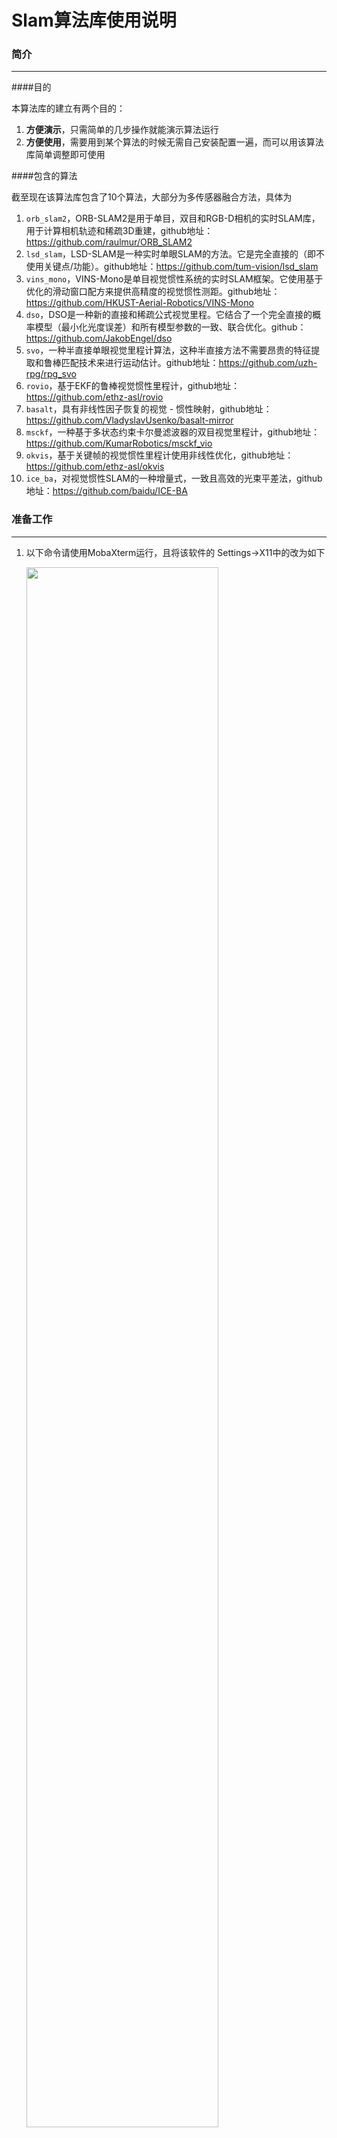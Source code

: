 # Slam算法库使用说明


### 简介

---

####目的

本算法库的建立有两个目的：

1. **方便演示**，只需简单的几步操作就能演示算法运行
2. **方便使用**，需要用到某个算法的时候无需自己安装配置一遍，而可以用该算法库简单调整即可使用

####包含的算法

截至现在该算法库包含了10个算法，大部分为多传感器融合方法，具体为

1. `orb_slam2`，ORB-SLAM2是用于单目，双目和RGB-D相机的实时SLAM库，用于计算相机轨迹和稀疏3D重建，github地址：https://github.com/raulmur/ORB_SLAM2
2. `lsd_slam`，LSD-SLAM是一种实时单眼SLAM的方法。它是完全直接的（即不使用关键点/功能）。github地址：https://github.com/tum-vision/lsd_slam
3. `vins_mono`，VINS-Mono是单目视觉惯性系统的实时SLAM框架。它使用基于优化的滑动窗口配方来提供高精度的视觉惯性测距。github地址：https://github.com/HKUST-Aerial-Robotics/VINS-Mono
4. `dso`，DSO是一种新的直接和稀疏公式视觉里程。它结合了一个完全直接的概率模型（最小化光度误差）和所有模型参数的一致、联合优化。github：https://github.com/JakobEngel/dso
5. `svo`，一种半直接单眼视觉里程计算法，这种半直接方法不需要昂贵的特征提取和鲁棒匹配技术来进行运动估计。github地址：https://github.com/uzh-rpg/rpg_svo
6. `rovio`，基于EKF的鲁棒视觉惯性里程计，github地址：https://github.com/ethz-asl/rovio
7. `basalt`，具有非线性因子恢复的视觉 - 惯性映射，github地址：https://github.com/VladyslavUsenko/basalt-mirror
8. `msckf`，一种基于多状态约束卡尔曼滤波器的双目视觉里程计，github地址：https://github.com/KumarRobotics/msckf_vio
9. `okvis`，基于关键帧的视觉惯性里程计使用非线性优化，github地址：https://github.com/ethz-asl/okvis
10. `ice_ba`，对视觉惯性SLAM的一种增量式，一致且高效的光束平差法，github地址：https://github.com/baidu/ICE-BA





### 准备工作

---

1. 以下命令请使用MobaXterm运行，且将该软件的 Settings->X11中的改为如下

   <img src="C:\Users\thelx\AppData\Roaming\Typora\typora-user-images\1565093034762.png" width="80%" height="80%" />

2. 输入命令`xclock`，若能看到一个时钟就没问题

3. 输入 `xhost +`，解除Xserver的访问限制

4. 脚本使用了两个python包---`argparse`和`pyqt5`，如果你所在的环境没有这两个包请先安装它们

5. **在任意一台服务器运行**

   1. 下载镜像

      ```bash
      docker pull freshorange/ros_slam_image:19-8-13
      docker pull freshorange/ros_slam_image:kinetic_19-8-13
      docker pull freshorange/no_ros_slam:basalt-v3
      ```
   
   2. 运行上述三个镜像，并将其中的`/root/setup_dataset.sh`中的数据集路径修改成该服务器能访问到的路径，之后保存为镜像，命令大概如下：
   
      ```
      docker run -it --name ros_slam_14 freshorange/ros_slam_image:19-8-13 /bin/bash
      (在容器中修改)vi /root/setup_dataset.sh
      docker commit ros_slam_14 freshorange/ros_slam_image:19-8-13
      
      docker run -it --name ros_slam_16 freshorange/ros_slam_image:kinetic_19-8-13 /bin/bash
      (在容器中修改)vi /root/setup_dataset.sh
      docker commit ros_slam_16 freshorange/ros_slam_image:kinetic_19-8-13
      
      docker run -it --name no_ros freshorange/no_ros_slam:basalt-v3 /bin/bash
      (在容器中修改)vi /root/setup_dataset.sh
      docker commit no_ros freshorange/no_ros_slam:basalt-v3
      ```
   
      
   
   3. 下载外层封装代码
   
      `git clone https://github.com/Fresh-Orange/slam_lib.git && cd slam_lib`





### 图形界面使用

---

运行`python3 slam_gui.py`，将看到下图的图形界面，选择一种算法并选择一个数据集之后点击运行即可。当需要关闭所有运行窗口时，只需要点击“终止运行”即可全部关闭

<img src="C:\Users\thelx\AppData\Roaming\Typora\typora-user-images\1565784936306.png" width="50%" height="50%" />



### 命令行方式使用

---

运行`python3 slam_cmd.py --help`将看到命令行运行的使用方法。

该脚本有三个参数：

`--algo`：要运行的算法

`--dataset`：算法要运行在哪个数据集上

`--algo_dataset`：仅用于查看某个特定算法支持的数据集

使用举例：

1. 查看`orb_slam`支持的数据集

   `python slam_cmd.py --algo_dataset orb_slam`

   输出为 `available datasets for orb_slam: ['tum', 'kitti', 'euroc']`

2. 运行LSD-slam

   `python3 slam_cmd.py --algo lsd_slam --dataset lsd_room`

   将会出现lsd-slam的运行界面



### 写给开发人员的使用方法

---

#### 解开封装

上述脚本运行算法时存在3层封装，这里自上而下一层一层解开封装。

1. **python脚本层封装**

   **目的**：该层封装目的是简化不同算法不同数据集的调用方式，使得用户能够方便的选择想要运行的算法与数据集

   **实现**：

   - `slam_gui.py`使用`pyqt5`制作了简单的图形界面，用户点击选择算法(数据集)时记录下选择，点击运行时则调用下层封装
   - `slam_cmd.py`使用`argparse`实现了参数的传递，并通过一些判断逻辑确保用户的输入是可执行的，然后调用下层封装

   **调用下层**：

   主要是`slam_gui.py`和`slam_cmd.py`中的`docker_cmd`这个字符串，这个命令使用docker运行了一个特定的镜像并调用了其内部的脚本，以下述的命令为例，解析这个命令的含义

   ```bash
   docker run --env="DISPLAY"  \
                   --net=host  \
                   --volume="$HOME/.Xauthority:/root/.Xauthority:rw"  \
                   --env="QT_X11_NO_MITSHM=1" \
                   -v /tmp/.X11-unix:/tmp/.X11-unix:ro \
                   -it --rm --name slam_from_qt  \
                   -v /home:/out_home ros_slam_image:19-7-22  \
                    /bin/bash -c "/bin/bash /root/run_orb_slam.sh tum"
   ```

   `上述前五行的参数`：都是为了能在docker中正常显示图形界面而需要传递进去的参数

   `--name slam_from_qt`：赋予这个容器的名字，方便之后通过名字kill这个容器

   `-v /home:/out_home`：表示将本地的home目录挂载到docker容器中的out_home目录，这是为了在docker容器中能够访问到外部的数据集

   `ros_slam_image:19-7-22`：要运行的镜像，这里要运行的orb_slam就安装在这个镜像之中

   `/bin/bash -c "/bin/bash /root/run_orb_slam.sh tum"`：要在容器之中运行的命令，即在容器中运行`/bin/bash /root/run_orb_slam.sh tum`

   

   因此，这个命令的执行结果就是“**从某个镜像运行一个容器，这个容器拥有运行图形界面的能力，并在这个容器中运行一行命令**”

   

2. **docker层封装**

   **目的**：为了方便算法库的转移。可以轻松的将算法库迁移到另一台电脑中运行，而不需要重新部署繁杂的环境

   **实现**：

   1. 以[官方ros](https://hub.docker.com/_/ros)的`ros:indigo`为基础镜像，在此镜像上安装了`dso, svo, okvis, orb_slam, lsd_slam, rovio, ice_ba`等算法，安装结束后保存为`ros_slam_image:19-8-13`镜像

   2. 以[官方ros](https://hub.docker.com/_/ros)的`ros:kinetic`为基础镜像，在此镜像上安装了`vins_mono, msckf`算法，安装结束后保存为`ros_slam_image:kinetic_19-8-13`镜像

   3. 以[官方ubuntu](https://hub.docker.com/_/ubuntu)的`ubuntu:18.04`为基础镜像，在此镜像上安装了`basalt`算法，安装结束后保存为`no_ros_slam:basalt-v1`镜像

      

3. **bash脚本层封装**

   **目的**：

   1. 为了整合运行命令。slam算法（特别是基于ros运行的算法）常常需要开启多个终端运行多个命令，这一层封装将这些命令打包，使得可以用统一的一句命令调用运行算法。
   2. 在此层实现了数据集选择功能

   **实现**：

   将所有的算法都整合成统一命名格式（run_XXX.sh）的脚本，并放在同一地方（/root目录），`ros_slam_image:19-7-22`镜像的root目录如下所示

   ![1565244066646](C:\Users\thelx\AppData\Roaming\Typora\typora-user-images\1565244066646.png)

   

   本层的封装根据不同算法的具体情况其命令大不相同，这里以orb_slam算法为例，run_orb_slam.sh的内容（仅仅显示部分）如下：

   ![1565244373671](C:\Users\thelx\AppData\Roaming\Typora\typora-user-images\1565244373671.png)

   上述内容显示该脚本中根据用户传入的参数选择不同的运行命令和数据集运行，并将冗长的命令封装在脚本内部。





####进行修改

首先，你不必担心你的修改会破坏这个算法库，这就像我们使用ubuntu镜像进行各种安装配置但是并没有影响原来的ubuntu镜像一样。

当然，你如果希望你的修改能固化为镜像，那么请参考`docker commit`命令，将你的容器变为一个镜像。

这里**以orb_slam为例，假设你需要orb_slam运行在一个新的数据集上面**：

1. 开启docker容器

   orb_slam安装在镜像`ros_slam_image:19-7-22`中，因此我们运行此镜像得到一个容器(见下述命令)，其中的容器名称随意

   ```bash
   docker run --env="DISPLAY"  \
                   --net=host  \
                   --volume="$HOME/.Xauthority:/root/.Xauthority:rw"  \
                   --env="QT_X11_NO_MITSHM=1" \
                   -v /tmp/.X11-unix:/tmp/.X11-unix:ro \
                   -it --rm --name whatever_you_like  \
                   -v /home:/out_home ros_slam_image:19-7-22  \
                    /bin/bash
   ```

   

2. 准备好数据文件并修改脚本文件

   在本例中需要准备yaml文件和数据集，并修改/root/run_orb_slam.sh中的命令

   ![1565580630196](C:\Users\thelx\AppData\Roaming\Typora\typora-user-images\1565580630196.png)

   

3. 运行脚本

   使用`/bin/bash run_orb_slam.sh`运行脚本，这里使用bash而不是sh，因为有些脚本中运行了`source`命令，使用sh运行这些脚本会有问题

   

